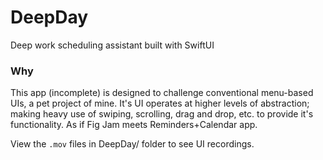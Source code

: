 # DeepDay	
Deep work scheduling assistant built with SwiftUI

### Why

This app (incomplete) is designed to challenge conventional menu-based UIs, a pet project of mine. It's UI operates at higher levels of abstraction; making heavy use of swiping, scrolling, drag and drop, etc. to provide it's functionality. As if Fig Jam meets Reminders+Calendar app.

View the `.mov` files in DeepDay/ folder to see UI recordings.
